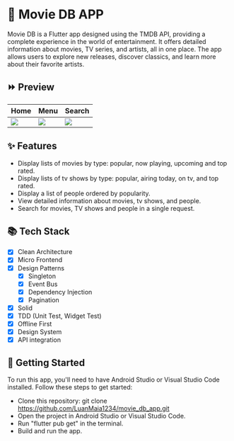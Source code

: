 # 🎥 Movie DB APP

Movie DB is a Flutter app designed using the TMDB API, providing a complete experience in the world of entertainment. It offers detailed information about movies, TV series, and artists, all in one place. The app allows users to explore new releases, discover classics, and learn more about their favorite artists.

## ⏩ Preview

Home | Menu | Search
------------- | ------------- | -------------
![](https://github.com/LuanMaia1234/movie_db_app/blob/master/assets/preview/home.gif?raw=true) | ![](https://github.com/LuanMaia1234/movie_db_app/blob/master/assets/preview/menu.gif?raw=true) | ![](https://github.com/LuanMaia1234/movie_db_app/blob/master/assets/preview/search.gif?raw=true)

## ✨ Features
 - Display lists of movies by type: popular, now playing, upcoming and top rated.
 - Display lists of tv shows by type: popular, airing today, on tv, and top rated.
 - Display a list of people ordered by popularity.
 - View detailed information about movies, tv shows, and people.
 - Search for movies, TV shows and people in a single request.

## 📚 Tech Stack

- [X] Clean Architecture
- [X] Micro Frontend
- [X] Design Patterns
    - [X] Singleton
    - [X] Event Bus
    - [X] Dependency Injection
    - [X] Pagination 
- [X] Solid
- [X] TDD (Unit Test, Widget Test)
- [X] Offline First
- [X] Design System
- [X] API integration

## 🚀 Getting Started

To run this app, you'll need to have Android Studio or Visual Studio Code installed. Follow these steps to get started:

 - Clone this repository: git clone https://github.com/LuanMaia1234/movie_db_app.git
 - Open the project in Android Studio or Visual Studio Code.
 - Run "flutter pub get" in the terminal.
 - Build and run the app.
